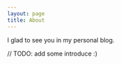 ```yaml
---
layout: page
title: About
---
```


I glad to see you in my personal blog.

// TODO: add some introduce :)